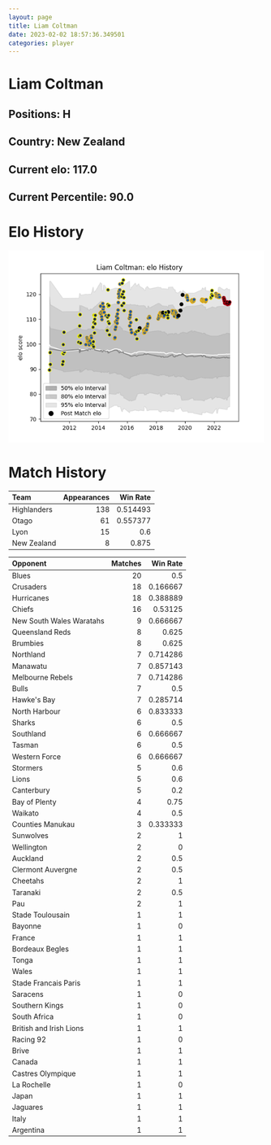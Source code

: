 ```yaml
---  
layout: page  
title: Liam Coltman  
date: 2023-02-02 18:57:36.349501  
categories: player  
---
```

# Liam Coltman

## Positions: H

## Country: New Zealand

## Current elo: 117.0

## Current Percentile: 90.0

# Elo History


![elo history](history_LiamColtman.png)
# Match History


| Team        |   Appearances |   Win Rate |
|:------------|--------------:|-----------:|
| Highlanders |           138 |   0.514493 |
| Otago       |            61 |   0.557377 |
| Lyon        |            15 |   0.6      |
| New Zealand |             8 |   0.875    |

| Opponent                 |   Matches |   Win Rate |
|:-------------------------|----------:|-----------:|
| Blues                    |        20 |   0.5      |
| Crusaders                |        18 |   0.166667 |
| Hurricanes               |        18 |   0.388889 |
| Chiefs                   |        16 |   0.53125  |
| New South Wales Waratahs |         9 |   0.666667 |
| Queensland Reds          |         8 |   0.625    |
| Brumbies                 |         8 |   0.625    |
| Northland                |         7 |   0.714286 |
| Manawatu                 |         7 |   0.857143 |
| Melbourne Rebels         |         7 |   0.714286 |
| Bulls                    |         7 |   0.5      |
| Hawke's Bay              |         7 |   0.285714 |
| North Harbour            |         6 |   0.833333 |
| Sharks                   |         6 |   0.5      |
| Southland                |         6 |   0.666667 |
| Tasman                   |         6 |   0.5      |
| Western Force            |         6 |   0.666667 |
| Stormers                 |         5 |   0.6      |
| Lions                    |         5 |   0.6      |
| Canterbury               |         5 |   0.2      |
| Bay of Plenty            |         4 |   0.75     |
| Waikato                  |         4 |   0.5      |
| Counties Manukau         |         3 |   0.333333 |
| Sunwolves                |         2 |   1        |
| Wellington               |         2 |   0        |
| Auckland                 |         2 |   0.5      |
| Clermont Auvergne        |         2 |   0.5      |
| Cheetahs                 |         2 |   1        |
| Taranaki                 |         2 |   0.5      |
| Pau                      |         2 |   1        |
| Stade Toulousain         |         1 |   1        |
| Bayonne                  |         1 |   0        |
| France                   |         1 |   1        |
| Bordeaux Begles          |         1 |   1        |
| Tonga                    |         1 |   1        |
| Wales                    |         1 |   1        |
| Stade Francais Paris     |         1 |   1        |
| Saracens                 |         1 |   0        |
| Southern Kings           |         1 |   0        |
| South Africa             |         1 |   0        |
| British and Irish Lions  |         1 |   1        |
| Racing 92                |         1 |   0        |
| Brive                    |         1 |   1        |
| Canada                   |         1 |   1        |
| Castres Olympique        |         1 |   1        |
| La Rochelle              |         1 |   0        |
| Japan                    |         1 |   1        |
| Jaguares                 |         1 |   1        |
| Italy                    |         1 |   1        |
| Argentina                |         1 |   1        |